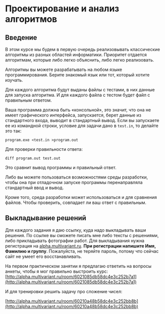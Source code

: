 # Проектирование и анализ алгоритмов

## Введение

В этом курсе мы будем в первую очередь реализовывать классические алгоритмы из разных областей информатики. Приоритет отдается алгоритмам, которые либо легко объяснить, либо легко реализовать.

Алгоритмы вы можете разрабатывать на любом языке программирования. Берите знакомый язык или тот, который хотите изучать.

Для каждого алгоритма будут выданы файлы с тестами, в них данные для запуска алгоритма. И для каждого файла с тестом будет файл с правильным ответом. 

Ваша программа должна быть «консольной», это значит, что она не имеет графического интерфейса, запускается, берет данные из стандартного входа, выводит в стандартный вывод. Если вы запускаете ее из командной строки, условие для задачи дано в `test.in`, то делайте это так:

`program.exe <test.in >program.out`

Для проверки правильности ответа:

`diff program.out test.out`

Это сравнит вывод программы и правильный ответ.

Либо вы можете пользоваться возможностями среды
разработки, чтобы она при отладочном запуске программы
перенаправляла стандартный ввод и вывод.

Кроме того, среда разработки может использоваться и для сравнения файлов. Чтобы проверить, совпадает ли ваш ответ с правильным.

## Выкладывание решений
Для каждого задания я даю ссылку, куда надо выкладывать
ваши решения. По ссылке вы сможете писать мне либо
тексты с решениями, либо прикладывать фотографии работ.
Для выкладывания нужна регистрация на
[alpha.multivariant.ru](http://alpha.multivariant.ru).
**При регистрации напишите Имя, Фамилию и группу**.
Пожалуйста, не теряйте пароль, потому что сейчас
сайт не умеет его восстанавливать.

На первом практическом занятии я предлагаю ответить на вопросы анкеты, чтобы я мог правильно выстроить курс: [http://alpha.multivariant.ru/room/6021085db58dc4e3c252b7a1](http://alpha.multivariant.ru/room/6021085db58dc4e3c252b7a1)

И для тренировки решить задачу про сложение чисел:

[http://alpha.multivariant.ru/room/60210a48b58dc4e3c252bb8b](http://alpha.multivariant.ru/room/60210a48b58dc4e3c252bb8b)
